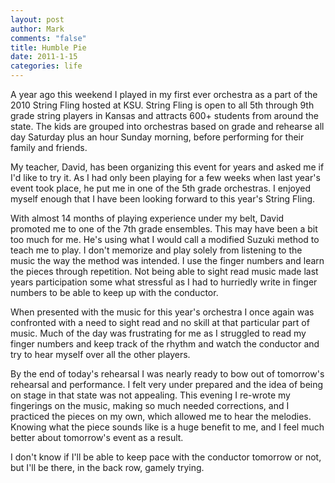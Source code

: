 ```yaml
--- 
layout: post
author: Mark
comments: "false"
title: Humble Pie
date: 2011-1-15
categories: life
---
```

A year ago this weekend I played in my first ever orchestra as a part of the 2010 String Fling hosted at KSU. String Fling is open to all 5th through 9th grade string players in Kansas and attracts 600+ students from around the state. The kids are grouped into orchestras based on grade and rehearse all day Saturday plus an hour Sunday morning, before performing for their family and friends.

My teacher, David, has been organizing this event for years and asked me if I'd like to try it. As I had only been playing for a few weeks when last year's event took place, he put me in one of the 5th grade orchestras. I enjoyed myself enough that I have been looking forward to this year's String Fling.

With almost 14 months of playing experience under my belt, David promoted me to one of the 7th grade ensembles. This may have been a bit too much for me. He's using what I would call a modified Suzuki method to teach me to play. I don't memorize and play solely from listening to the music the way the method was intended. I use the finger numbers and learn the pieces through repetition. Not being able to sight read music made last years participation some what stressful as I had to hurriedly write in finger numbers to be able to keep up with the conductor.

When presented with the music for this year's orchestra I once again was confronted with a need to sight read and no skill at that particular part of music. Much of the day was frustrating for me as I struggled to read my finger numbers and keep track of the rhythm and watch the conductor and try to hear myself over all the other players.

By the end of today's rehearsal I was nearly ready to bow out of tomorrow's rehearsal and performance. I felt very under prepared and the idea of being on stage in that state was not appealing. This evening I re-wrote my fingerings on the music, making so much needed corrections, and I practiced the pieces on my own, which allowed me to hear the melodies. Knowing what the piece sounds like is a huge benefit to me, and I feel much better about tomorrow's event as a result.

I don't know if I'll be able to keep pace with the conductor tomorrow or not, but I'll be there, in the back row, gamely trying.
